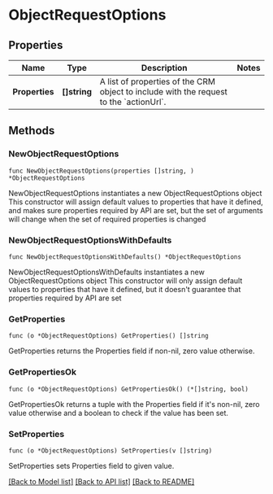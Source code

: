 # ObjectRequestOptions

## Properties

Name | Type | Description | Notes
------------ | ------------- | ------------- | -------------
**Properties** | **[]string** | A list of properties of the CRM object to include with the request to the &#x60;actionUrl&#x60;. | 

## Methods

### NewObjectRequestOptions

`func NewObjectRequestOptions(properties []string, ) *ObjectRequestOptions`

NewObjectRequestOptions instantiates a new ObjectRequestOptions object
This constructor will assign default values to properties that have it defined,
and makes sure properties required by API are set, but the set of arguments
will change when the set of required properties is changed

### NewObjectRequestOptionsWithDefaults

`func NewObjectRequestOptionsWithDefaults() *ObjectRequestOptions`

NewObjectRequestOptionsWithDefaults instantiates a new ObjectRequestOptions object
This constructor will only assign default values to properties that have it defined,
but it doesn't guarantee that properties required by API are set

### GetProperties

`func (o *ObjectRequestOptions) GetProperties() []string`

GetProperties returns the Properties field if non-nil, zero value otherwise.

### GetPropertiesOk

`func (o *ObjectRequestOptions) GetPropertiesOk() (*[]string, bool)`

GetPropertiesOk returns a tuple with the Properties field if it's non-nil, zero value otherwise
and a boolean to check if the value has been set.

### SetProperties

`func (o *ObjectRequestOptions) SetProperties(v []string)`

SetProperties sets Properties field to given value.



[[Back to Model list]](../README.md#documentation-for-models) [[Back to API list]](../README.md#documentation-for-api-endpoints) [[Back to README]](../README.md)



